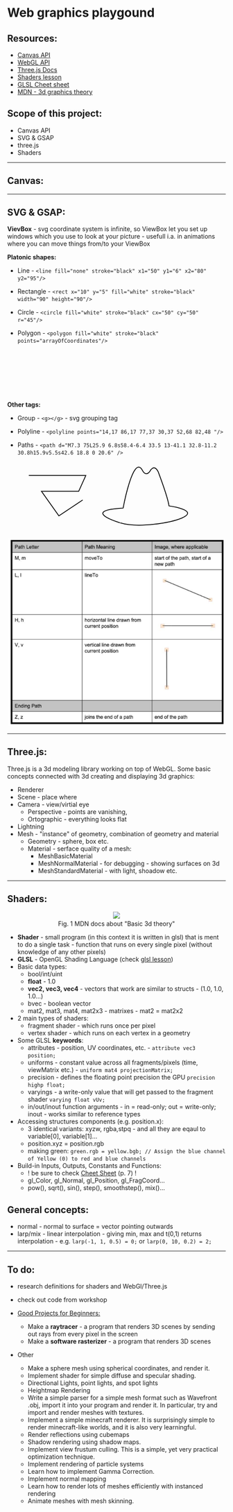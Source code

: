 # Web graphics playgound

## Resources:

- [Canvas API](https://developer.mozilla.org/en-US/docs/Web/API/Canvas_API)
- [WebGL API](https://developer.mozilla.org/en-US/docs/Web/API/WebGL_API)
- [Three.js Docs](https://threejs.org/docs/index.html#manual/en/introduction/Creating-a-scene)
- [Shaders lesson](https://github.com/Jam3/jam3-lesson-webgl-shader-threejs)
- [GLSL Cheet sheet](https://www.khronos.org/files/opengl-quick-reference-card.pdf)
- [MDN - 3d graphics theory](https://developer.mozilla.org/en-US/docs/Games/Techniques/3D_on_the_web/Basic_theory)

## Scope of this project:

- Canvas API
- SVG & GSAP
- three.js
- Shaders

---

## Canvas:

---

## SVG & GSAP:

**VievBox** - svg coordinate system is infinite, so ViewBox let you set up windows which you use to look at your picture - usefull i.a. in animations where you can move things from/to your ViewBox

**Platonic shapes:**

- Line - `<line fill="none" stroke="black" x1="50" y1="6" x2="80" y2="95"/>`
- Rectangle - `<rect x="10" y="5" fill="white" stroke="black" width="90" height="90"/>`
- Circle - `<circle fill="white" stroke="black" cx="50" cy="50" r="45"/>`
- Polygon - `<polygon fill="white" stroke="black" points="arrayOfCoordinates"/>`

  <svg xmlns="http://www.w3.org/2000/svg" xmlns:xlink="http://www.w3.org/1999/xlink" 
  x="0px" y="0px" width="450px" height="100px" viewBox="0 0 450 100">

  <rect x="10" y="5" fill="white" stroke="black" width="90" height="90"/>

  <circle fill="white" stroke="black" cx="170" cy="50" r="45"/>

  <polygon fill="white" stroke="black" points="279,5 294,35 328,40 303,62 309,94 
  279,79 248,94 254,62 230,39 263,35 "/>

  <line fill="none" stroke="black" x1="410" y1="95" x2="440" y2="6"/>

  <line fill="none" stroke="black" x1="360" y1="6" x2="360" y2="95"/>

  </svg>

**Other tags:**

- Group - `<g></g>` - svg grouping tag
- Polyline - `<polyline points="14,17 86,17 77,37 30,37 52,68 82,48 "/>`
- Paths - `<path d="M7.3 75L25.9 6.8s58.4-6.4 33.5 13-41.1 32.8-11.2 30.8h15.9v5.5s42.6 18.8 0 20.6" />`

  <svg width="400px" viewBox="0 0 218.8 87.1" >
  <svg>
    <g fill="none" stroke="#000">
    <polyline points="14,17 86,17 77,37 30,37 52,68 82,48 "/>
    <path d="M133.1 58.2s12.7-69.2 24.4-47.5c0 0 4.1 8.6 9.5.9 0 0 5-10 10.4.9 0 0 12.2 32.6 13.6 43 0 0 39.8 5.4 15.8 15.4-13.2 5.5-53.8 13.1-77.4 5.9.1 0-51.9-15.4 3.7-18.6z" />
    </g>
  </svg>

<p align="center" display="inline"> 
<img width="500px" src="./docs/svgPath.png"/>
</p>

---

## Three.js:

Three.js is a 3d modeling library working on top of WebGL. Some basic concepts connected with 3d creating and displaying 3d graphics:

- Renderer
- Scene - place where
- Camera - view/virtial eye
  - Perspective - points are vanishing,
  - Ortographic - everything looks flat
- Lightning
- Mesh - "instance" of geometry, combination of geometry and material
  - Geometry - sphere, box etc.
  - Material - serface quality of a mesh:
    - MeshBasicMaterial
    - MeshNormalMaterial - for debugging - showing surfaces on 3d
    - MeshStandardMaterial - with light, shoadow etc.

---

## Shaders:

<p align="center"> 
<img src="https://mdn.mozillademos.org/files/13334/mdn-games-3d-rendering-pipeline.png"/><br>
<a src="https://developer.mozilla.org/en-US/docs/Games/Techniques/3D_on_the_web/Basic_theory">Fig. 1 MDN docs about "Basic 3d theory"</a>
</p>

- **Shader** - small program (in this context it is written in glsl) that is ment to do a single task - function that runs on every single pixel (without knowledge of any other pixels)
- **GLSL** - OpenGL Shading Language (check [glsl lesson](https://github.com/Jam3/jam3-lesson-webgl-shader-intro#data-types--syntax))
- Basic data types:
  - bool/int/uint
  - **float** - 1.0
  - **vec2, vec3, vec4** - vectors that work are similar to structs - (1.0, 1.0, 1.0...)
  - bvec - boolean vector
  - mat2, mat3, mat4, mat2x3 - matrixes - mat2 = mat2x2
- 2 main types of shaders:
  - fragment shader - which runs once per pixel
  - vertex shader - which runs on each vertex in a geometry
- Some GLSL **keywords**:
  - attributes - position, UV coordinates, etc. - `attribute vec3 position;`
  - uniforms - constant value across all fragments/pixels (time, viewMatrix etc.) - `uniform mat4 projectionMatrix;`
  - precision - defines the floating point precision the GPU `precision highp float;`
  - varyings - a write-only value that will get passed to the fragment shader `varying float vUv;`
  - in/out/inout function arguments - in = read-only; out = write-only; inout - works similar to reference types
- Accessing structures components (e.g. position.x):
  - 3 identical variants: xyzw, rgba,stpq - and all they are eqaul to variable[0], variable[1]...
  - position.xyz = position.rgb
  - making green:
    `green.rgb = yellow.bgb; // Assign the blue channel of Yellow (0) to red and blue channels`
- Build-in Inputs, Outputs, Constants and Functions:
  - ! be sure to check [Cheet Sheet](https://www.khronos.org/files/opengl-quick-reference-card.pdf) (p. 7) !
  - gl_Color, gl_Normal, gl_Position, gl_FragCoord...
  - pow(), sqrt(), sin(), step(), smoothstep(), mix()...

## General concepts:

- normal - normal to surface = vector pointing outwards
- larp/mix - linear interpolation - giving min, max and t(0,1) returns interpolation - e.g. `larp(-1, 1, 0.5) = 0;` or `larp(0, 10, 0.2) = 2;`

---

## To do:

- research definitions for shaders and WebGl/Three.js
- check out code from workshop

- [Good Projects for Beginners:](https://erkaman.github.io/posts/beginner_computer_graphics.html?utm_source=programmingdigest&utm_medium=web&utm_campaign=featured)

  - Make a **raytracer** - a program that renders 3D scenes by sending out rays from every pixel in the screen
  - Make a **software rasterizer** - a program that renders 3D scenes

- Other
  - Make a sphere mesh using spherical coordinates, and render it.
  - Implement shader for simple diffuse and specular shading.
  - Directional Lights, point lights, and spot lights
  - Heightmap Rendering
  - Write a simple parser for a simple mesh format such as Wavefront .obj, import it into your program and render it. In particular, try and import and render meshes with textures.
  - Implement a simple minecraft renderer. It is surprisingly simple to render minecraft-like worlds, and it is also very learningful.
  - Render reflections using cubemaps
  - Shadow rendering using shadow maps.
  - Implement view frustum culling. This is a simple, yet very practical optimization technique.
  - Implement rendering of particle systems
  - Learn how to implement Gamma Correction.
  - Implement normal mapping
  - Learn how to render lots of meshes efficiently with instanced rendering
  - Animate meshes with mesh skinning.
